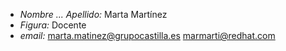 
- *Nombre ... Apellido:* Marta Martínez
- *Figura:* Docente
- *email:* marta.matinez@grupocastilla.es marmarti@redhat.com